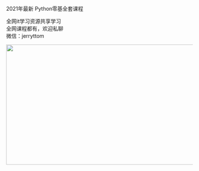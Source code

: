 2021年最新 Python零基全套课程

全网it学习资源共享学习<br>全网课程都有，欢迎私聊<br>微信：jerryttom<br>

<img fetchpriority="high" decoding="async" class="alignnone size-full wp-image-43470" src="https://img.52fun.com/uploads/2021/08/1628955060-0044cf7f6ae2a2a.png" alt="" width="700" height="326">